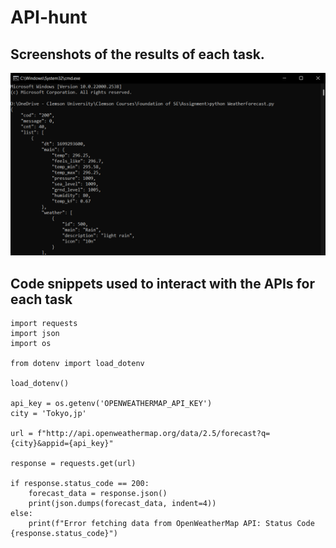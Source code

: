 # API-hunt

## Screenshots of the results of each task.

![weatherForecast Screenshot](https://github.com/rishav-karanjit/API-hunt/blob/main/outputs/weatherForecast.png)


## Code snippets used to interact with the APIs for each task

```
import requests
import json
import os

from dotenv import load_dotenv

load_dotenv()

api_key = os.getenv('OPENWEATHERMAP_API_KEY')
city = 'Tokyo,jp'

url = f"http://api.openweathermap.org/data/2.5/forecast?q={city}&appid={api_key}"

response = requests.get(url)

if response.status_code == 200:
    forecast_data = response.json()
    print(json.dumps(forecast_data, indent=4))
else:
    print(f"Error fetching data from OpenWeatherMap API: Status Code {response.status_code}")
```
